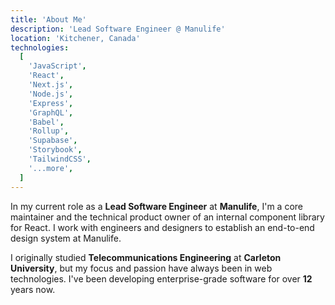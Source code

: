 ```yaml
---
title: 'About Me'
description: 'Lead Software Engineer @ Manulife'
location: 'Kitchener, Canada'
technologies:
  [
    'JavaScript',
    'React',
    'Next.js',
    'Node.js',
    'Express',
    'GraphQL',
    'Babel',
    'Rollup',
    'Supabase',
    'Storybook',
    'TailwindCSS',
    '...more',
  ]
---
```


In my current role as a **Lead Software Engineer** at **Manulife**, I'm a core maintainer and the technical product owner of an internal component library for React. I work with engineers and designers to establish an end-to-end design system at Manulife.

I originally studied **Telecommunications Engineering** at **Carleton University**, but my focus and passion have always been in web technologies. I've been developing enterprise-grade software for over **12** years now.
